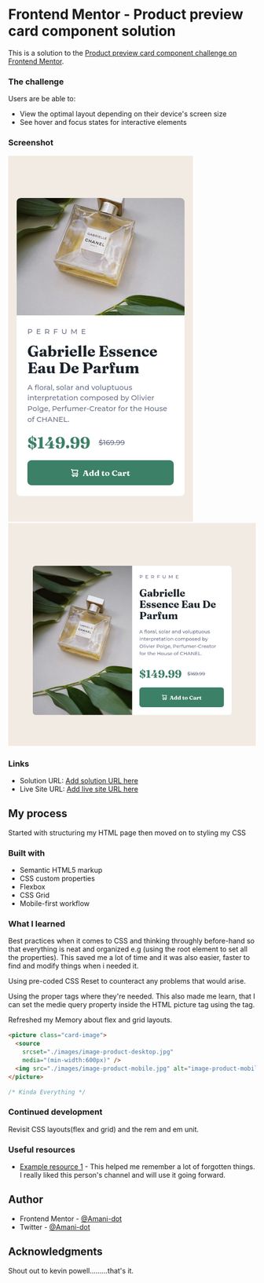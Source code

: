 # Frontend Mentor - Product preview card component solution

This is a solution to the [Product preview card component challenge on Frontend Mentor](https://www.frontendmentor.io/challenges/product-preview-card-component-GO7UmttRfa).

### The challenge

Users are be able to:

- View the optimal layout depending on their device's screen size
- See hover and focus states for interactive elements

### Screenshot

![](./Screenshots/mobile.png)
![](./Screenshots/desktop.png)


### Links

- Solution URL: [Add solution URL here](https://your-solution-url.com)
- Live Site URL: [Add live site URL here](https://your-live-site-url.com)

## My process

Started with structuring my HTML page then moved on to styling my CSS

### Built with

- Semantic HTML5 markup
- CSS custom properties
- Flexbox
- CSS Grid
- Mobile-first workflow

### What I learned

Best practices when it comes to CSS and thinking throughly before-hand so that everything is neat and organized e.g (using the root element to set all the properties). This saved me a lot of time and it was also easier, faster to find and modify things when i needed it.

Using pre-coded CSS Reset to counteract any problems that would arise.

Using the proper tags where they're needed. This also made me learn, that I can set the medie query property inside the HTML picture tag using the <source> tag.

Refreshed my Memory about flex and grid layouts.

```html
<picture class="card-image">
  <source
    srcset="./images/image-product-desktop.jpg"
    media="(min-width:600px)" />
  <img src="./images/image-product-mobile.jpg" alt="image-product-mobile" />
</picture>
```

```css
/* Kinda Everything */
```

### Continued development

Revisit CSS layouts(flex and grid) and the rem and em unit.

### Useful resources

- [Example resource 1](https://www.youtube.com/watch?v=B2WL6KkqhLQ&t=9s) - This helped me remember a lot of forgotten things. I really liked this person's channel and will use it going forward.

## Author

- Frontend Mentor - [@Amani-dot](https://www.frontendmentor.io/profile/Amani-dot)
- Twitter - [@Amani-dot](https://twitter.com/Amani_Off)

## Acknowledgments

Shout out to kevin powell.........that's it.
